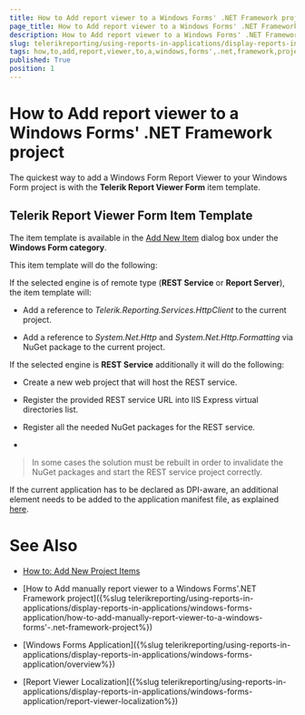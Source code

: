 ```yaml
---
title: How to Add report viewer to a Windows Forms' .NET Framework project
page_title: How to Add report viewer to a Windows Forms' .NET Framework project | for Telerik Reporting Documentation
description: How to Add report viewer to a Windows Forms' .NET Framework project
slug: telerikreporting/using-reports-in-applications/display-reports-in-applications/windows-forms-application/how-to-add-report-viewer-to-a-windows-forms'-.net-framework-project
tags: how,to,add,report,viewer,to,a,windows,forms',.net,framework,project
published: True
position: 1
---
```


# How to Add report viewer to a Windows Forms' .NET Framework project



The quickest way to add a Windows Form Report Viewer to your Windows Form project is with the __Telerik Report Viewer Form__ item template.       

## Telerik Report Viewer Form Item Template

The item template is available in the            [Add New Item](https://msdn.microsoft.com/en-us/library/w0572c5b%28v=vs.100%29.aspx)            dialog box under the __Windows Form category__.         

This item template will do the following:         

If the selected engine is of remote type (__REST Service__ or __Report Server__), the item template will:         

* Add a reference to *Telerik.Reporting.Services.HttpClient* to the current project.             

* Add a reference to *System.Net.Http* and *System.Net.Http.Formatting* via NuGet package to the current project.             

If the selected engine is __REST Service__ additionally it will do the following:         

* Create a new web project that will host the REST service.             

* Register the provided REST service URL into IIS Express virtual directories list.             

* Register all the needed NuGet packages for the REST service.             

* 

   >In some cases the solution must be rebuilt in order to invalidate the NuGet packages and start the REST service project correctly.               

If the current application has to be declared as DPI-aware, an additional element needs to be added to the application manifest file, as explained           [here](F25EB909-7941-4B78-B24C-4025257A26C4#dpiAware).         


# See Also


 

* [How to: Add New Project Items](https://msdn.microsoft.com/en-us/library/w0572c5b%28v=vs.100%29.aspx)

 

* [How to Add manually report viewer to a Windows Forms'.NET Framework project]({%slug telerikreporting/using-reports-in-applications/display-reports-in-applications/windows-forms-application/how-to-add-manually-report-viewer-to-a-windows-forms'-.net-framework-project%})[](66CD7D60-7708-42D5-8BB4-506676E8679E)

 

* [Windows Forms Application]({%slug telerikreporting/using-reports-in-applications/display-reports-in-applications/windows-forms-application/overview%})

 

* [Report Viewer Localization]({%slug telerikreporting/using-reports-in-applications/display-reports-in-applications/windows-forms-application/report-viewer-localization%})

